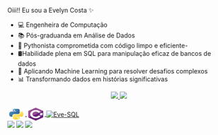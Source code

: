 Oiii!! Eu sou a Evelyn Costa ✨

- 💻 Engenheira de Computação
- 📚 Pós-graduanda em Análise de Dados
- 🐍 Pythonista comprometida com código limpo e eficiente-
- 🛢️Habilidade plena em SQL para manipulação eficaz de bancos de dados  
- 🧠 Aplicando Machine Learning para resolver desafios complexos
- 📊 Transformando dados em histórias significativas


<div align="center">
  <a href="https://github.com/evelyncosta00">
  <img height="130em" src="https://github-readme-stats.vercel.app/api?username=evelyncosta00&show_icons=true&theme=midnight-purple&include_all_commits=true&count_private=true"/>
  <img height="130em" src="https://github-readme-stats.vercel.app/api/top-langs/?username=evelyncosta00&layout=compact&langs_count=7&theme=midnight-purple"/>
</div>

<div style="display: inline_block"><br>
<img align="center" alt="Eve-Python" height="30" width="40" src="https://raw.githubusercontent.com/devicons/devicon/master/icons/python/python-original.svg"> 
<img align="center" alt="Eve-Csharp" height="30" width="40" src="https://raw.githubusercontent.com/devicons/devicon/master/icons/csharp/csharp-original.svg">
<img align="center" alt="Eve-SQL" height="30" width="40" src="https://cdn.jsdelivr.net/gh/devicons/devicon/icons/mysql/mysql-original.svg">

<div> 
  <a href="https://instagram.com/evelyncos" target="_blank"><img src="https://img.shields.io/badge/-Instagram-%23E4405F?style=for-the-badge&logo=instagram&logoColor=white" target="_blank"></a>
  <a href="mailto:evelyncosta770@hotmail.com"><img src="https://img.shields.io/badge/-Gmail-%23333?style=for-the-badge&logo=gmail&logoColor=white" target="_blank"></a>
  <a href="https://www.linkedin.com/in/evelyn-costa-15052a230" target="_blank"><img src="https://img.shields.io/badge/-LinkedIn-%230077B5?style=for-the-badge&logo=linkedin&logoColor=white" target="_blank"></a> 
</div>
